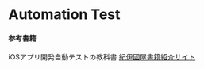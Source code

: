 # Automation Test
#### 参考書籍
iOSアプリ開発自動テストの教科書
[紀伊國屋書籍紹介サイト](https://www.kinokuniya.co.jp/f/dsg-01-9784297106294)

